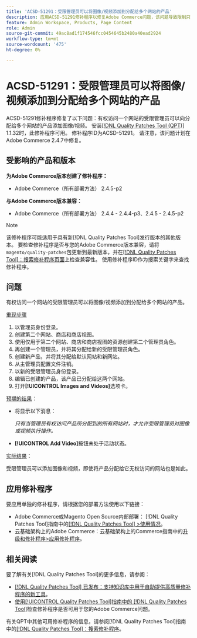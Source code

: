 ```yaml
---
title: 'ACSD-51291：受限管理员可以将图像/视频添加到分配给多个网站的产品'
description: 应用ACSD-51291修补程序以修复Adobe Commerce问题，该问题导致限制只能访问一个网站的管理员可以将图像/视频添加到分配给多个网站的产品。
feature: Admin Workspace, Products, Page Content
role: Admin
source-git-commit: 49ac8ad1f174546fcc0454645b2480a40ead2924
workflow-type: tm+mt
source-wordcount: '475'
ht-degree: 0%

---
```


# ACSD-51291：受限管理员可以将图像/视频添加到分配给多个网站的产品

ACSD-51291修补程序修复了以下问题：有权访问一个网站的受限管理员可以向分配给多个网站的产品添加图像/视频。 安装[[!DNL Quality Patches Tool (QPT)]](https://experienceleague.adobe.com/en/docs/commerce-knowledge-base/kb/announcements/commerce-announcements/magento-quality-patches-released-new-tool-to-self-serve-quality-patches) 1.1.32时，此修补程序可用。 修补程序ID为ACSD-51291。 请注意，该问题计划在Adobe Commerce 2.4.7中修复。

## 受影响的产品和版本

**为Adobe Commerce版本创建了修补程序：**

* Adobe Commerce（所有部署方法） 2.4.5-p2

**与Adobe Commerce版本兼容：**

* Adobe Commerce（所有部署方法） 2.4.4 - 2.4.4-p3、2.4.5 - 2.4.5-p2

>[!NOTE]
>
>该修补程序可能适用于具有新[!DNL Quality Patches Tool]发行版本的其他版本。 要检查修补程序是否与您的Adobe Commerce版本兼容，请将`magento/quality-patches`包更新到最新版本，并在[[!DNL Quality Patches Tool]：搜索修补程序页面](https://experienceleague.adobe.com/tools/commerce-quality-patches/index.html)上检查兼容性。 使用修补程序ID作为搜索关键字来查找修补程序。

## 问题

有权访问一个网站的受限管理员可以将图像/视频添加到分配给多个网站的产品。

<u>重现步骤</u>

1. 以管理员身份登录。
1. 创建第二个网站、商店和商店视图。
1. 使用仅用于第二个网站、商店和商店视图的资源创建第二个管理员角色。
1. 再创建一个管理员，并将其分配给新的受限管理员角色。
1. 创建新产品，并将其分配给默认网站和新网站。
1. 从主管理员配置文件注销。
1. 以新的受限管理员身份登录。
1. 编辑已创建的产品，该产品已分配给这两个网站。
1. 打开&#x200B;**[!UICONTROL Images and Videos]**&#x200B;选项卡。

<u>预期的结果</u>：

* 将显示以下消息：

  *只有当管理员有权访问产品所分配到的所有网站时，才允许受限管理员对图像或视频执行操作。*

* **[!UICONTROL Add Video]**&#x200B;按钮未处于活动状态。

<u>实际结果</u>：

受限管理员可以添加图像和视频，即使将产品分配给它无权访问的网站也是如此。

## 应用修补程序

要应用单独的修补程序，请根据您的部署方法使用以下链接：

* Adobe Commerce或Magento Open Source内部部署： [!DNL Quality Patches Tool]指南中的[[!DNL Quality Patches Tool] >使用情况](https://experienceleague.adobe.com/docs/commerce-operations/tools/quality-patches-tool/usage.html)。
* 云基础架构上的Adobe Commerce：云基础架构上的Commerce指南中的[升级和修补程序>应用修补程序](https://experienceleague.adobe.com/docs/commerce-cloud-service/user-guide/develop/upgrade/apply-patches.html)。

## 相关阅读

要了解有关[!DNL Quality Patches Tool]的更多信息，请参阅：

* [[!DNL Quality Patches Tool] 已发布：支持知识库中用于自助提供高质量修补程序的新工具](https://experienceleague.adobe.com/en/docs/commerce-knowledge-base/kb/announcements/commerce-announcements/magento-quality-patches-released-new-tool-to-self-serve-quality-patches)。
* [使用[!UICONTROL Quality Patches Tool]指南中的 [!DNL Quality Patches Tool]](/help/tools/quality-patches-tool/patches-available-in-qpt/check-patch-for-magento-issue-with-magento-quality-patches.md)检查修补程序是否可用于您的Adobe Commerce问题。


有关QPT中其他可用修补程序的信息，请参阅[!DNL Quality Patches Tool]指南中的[[!DNL Quality Patches Tool]：搜索修补程序](https://experienceleague.adobe.com/tools/commerce-quality-patches/index.html)。
